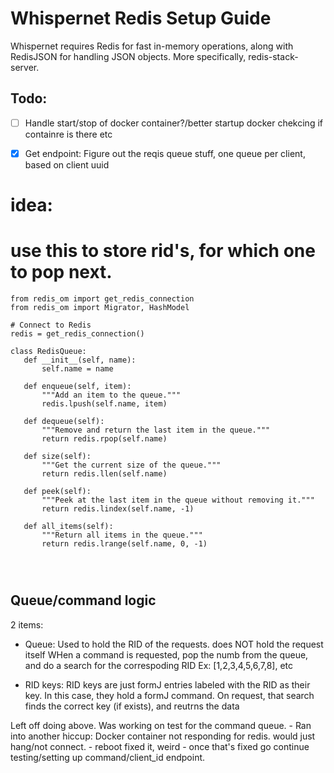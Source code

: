 # Whispernet Redis Setup Guide

Whispernet requires Redis for fast in-memory operations, along with RedisJSON for handling JSON objects. More specifically, redis-stack-server. 


## Todo:
 - [ ] Handle start/stop of docker container?/better startup docker chekcing if containre is there etc

 - [X] Get endpoint: Figure out the reqis queue stuff, one queue per client, based on client uuid


# idea: 
# use this to store rid's, for which one to pop next.
 ```
 from redis_om import get_redis_connection
from redis_om import Migrator, HashModel

# Connect to Redis
redis = get_redis_connection()

class RedisQueue:
    def __init__(self, name):
        self.name = name

    def enqueue(self, item):
        """Add an item to the queue."""
        redis.lpush(self.name, item)

    def dequeue(self):
        """Remove and return the last item in the queue."""
        return redis.rpop(self.name)

    def size(self):
        """Get the current size of the queue."""
        return redis.llen(self.name)

    def peek(self):
        """Peek at the last item in the queue without removing it."""
        return redis.lindex(self.name, -1)

    def all_items(self):
        """Return all items in the queue."""
        return redis.lrange(self.name, 0, -1)

 
 
 
 ```


 ## Queue/command logic

2 items:

 - Queue: Used to hold the RID of the requests. does NOT hold the request itself
    WHen a command is requested, pop the numb from the queue, and do a search for the correspoding RID
    Ex: [1,2,3,4,5,6,7,8], etc


- RID keys:
    RID keys are just formJ entries labeled with the RID as their key. In this case, they hold a formJ command. On request, that search finds the correct key (if exists), and reutrns the data



Left off doing above. Was working on test for the command queue.
     - Ran into another hiccup: Docker container not responding for redis. would just hang/not connect. 
        - reboot fixed it, weird
    - once that's fixed go continue testing/setting up command/client_id endpoint.

